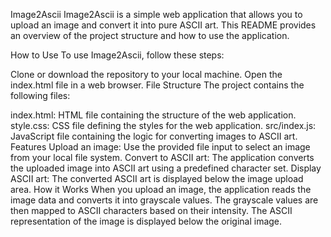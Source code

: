 Image2Ascii
Image2Ascii is a simple web application that allows you to upload an image and convert it into pure ASCII art. This README provides an overview of the project structure and how to use the application.

How to Use
To use Image2Ascii, follow these steps:

Clone or download the repository to your local machine.
Open the index.html file in a web browser.
File Structure
The project contains the following files:

index.html: HTML file containing the structure of the web application.
style.css: CSS file defining the styles for the web application.
src/index.js: JavaScript file containing the logic for converting images to ASCII art.
Features
Upload an image: Use the provided file input to select an image from your local file system.
Convert to ASCII art: The application converts the uploaded image into ASCII art using a predefined character set.
Display ASCII art: The converted ASCII art is displayed below the image upload area.
How it Works
When you upload an image, the application reads the image data and converts it into grayscale values.
The grayscale values are then mapped to ASCII characters based on their intensity.
The ASCII representation of the image is displayed below the original image.